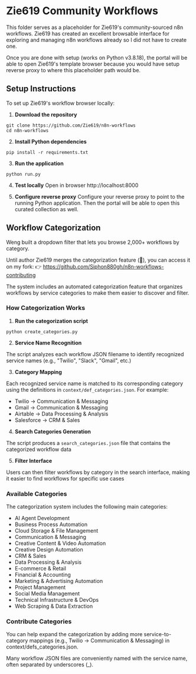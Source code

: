 # Zie619 Community Workflows

This folder serves as a placeholder for Zie619's community-sourced n8n workflows. Zie619 has created an excellent browsable interface for exploring and managing n8n workflows already so I did not have to create one.

Once you are done with setup (works on Python v3.8.18), the portal will be able to open Zie619's template browser because you would have setup reverse proxy to where this placeholder path would be.

## Setup Instructions

To set up Zie619's workflow browser locally:

1. **Download the repository**
```
git clone https://github.com/Zie619/n8n-workflows
cd n8n-workflows
```

2. **Install Python dependencies**
```
pip install -r requirements.txt
```

3. **Run the application**
```
python run.py
```

4. **Test locally**
Open in browser
http://localhost:8000

5. **Configure reverse proxy**
   Configure your reverse proxy to point to the running Python application. Then the portal will be able to open this curated collection as well.

## Workflow Categorization

Weng built a dropdown filter that lets you browse 2,000+ workflows by category.

Until author Zie619 merges the categorization feature (🙏), you can access it on my fork:
👉 https://github.com/Siphon880gh/n8n-workflows-contributing

The system includes an automated categorization feature that organizes workflows by service categories to make them easier to discover and filter.

### How Categorization Works

1. **Run the categorization script**

```
python create_categories.py
```

2. **Service Name Recognition**

The script analyzes each workflow JSON filename to identify recognized service names (e.g., "Twilio", "Slack", "Gmail", etc.)

3. **Category Mapping**

Each recognized service name is matched to its corresponding category using the definitions in `context/def_categories.json`. For example:
- Twilio → Communication & Messaging
- Gmail → Communication & Messaging  
- Airtable → Data Processing & Analysis
- Salesforce → CRM & Sales

4. **Search Categories Generation**

The script produces a `search_categories.json` file that contains the categorized workflow data

5. **Filter Interface**

Users can then filter workflows by category in the search interface, making it easier to find workflows for specific use cases

### Available Categories

The categorization system includes the following main categories:
- AI Agent Development
- Business Process Automation
- Cloud Storage & File Management
- Communication & Messaging
- Creative Content & Video Automation
- Creative Design Automation
- CRM & Sales
- Data Processing & Analysis
- E-commerce & Retail
- Financial & Accounting
- Marketing & Advertising Automation
- Project Management
- Social Media Management
- Technical Infrastructure & DevOps
- Web Scraping & Data Extraction

### Contribute Categories

You can help expand the categorization by adding more service-to-category mappings (e.g., Twilio → Communication & Messaging) in context/defs_categories.json.

Many workflow JSON files are conveniently named with the service name, often separated by underscores (_).
